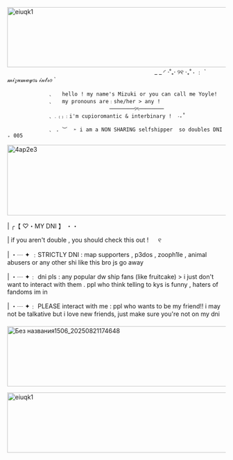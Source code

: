 
<img width="1280" height="139" alt="eiuqk1" src="https://github.com/user-attachments/assets/3469eef8-69b4-4929-b12d-37681863a499" />
⠀ ⠀ ⠀ ⠀ ⠀ 　 　　　　 ⠀ ⠀ ⠀ ⠀ ⠀ ⠀ ⠀ ⠀ ⠀⠀ ⠀ ⠀ ⠀  ⠀_ _ ◜      ⋅˚₊‧ ୨୧ ‧₊˚ ⋅    ﹕  `   𝓂𝒾𝓏𝓊𝓂𝒶𝓎𝑜𝓈 𝒾𝓃𝓉𝓇𝑜   `

                 ﹑   hello ! my name's Mizuki or you can call me Yoyle!
                 ﹑   my pronouns are﹕she/her > any !  
           　　 ⠀ ⠀ ⠀　　 ⠀ ⠀ ⠀      ────────୨ৎ────────⠀
                 ﹑﹒₍₎﹕i'm cupioromantic & interbinary !  ‧₊˚  

                 ﹑ . ︶  ➣ i am a NON SHARING selfshipper  so doubles DNI ₊ 005
<img width="1280" height="163" alt="4ap2e3" src="https://github.com/user-attachments/assets/c797480a-05b2-4285-85f8-2be3c38ac53b" />

|      ╭【   ♡・MY DNI 】  ・・

| if you aren't double , you should check this out !   ୧

| ・┈ ✦ ﹕STRICTLY DNI : map supporters , p3dos , zooph1le , animal abusers or any other shi like this bro js go away

| ・┈ ✦﹕ dni pls : any popular dw ship fans (like fruitcake) > i just don't want to interact with them .  ppl who think telling to kys is funny , haters of fandoms im in

| ・┈ ✦﹕ PLEASE interact with me : ppl who wants to be my friend!! i may not be talkative but i love new friends, just make sure you're not on my dni
⠀ 　 　　　　 ⠀ <img width="843" height="139" alt="Без названия1506_20250821174648" src="https://github.com/user-attachments/assets/bbaf2037-4f4e-4107-b028-6d96d84d3023" />


<img width="1280" height="139" alt="eiuqk1" src="https://github.com/user-attachments/assets/3469eef8-69b4-4929-b12d-37681863a499" />

